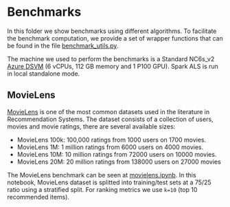 # Benchmarks

In this folder we show benchmarks using different algorithms. To facilitate the benchmark computation, we provide a set of wrapper functions that can be found in the file [benchmark_utils.py](benchmark_utils.py).

The machine we used to perform the benchmarks is a Standard NC6s_v2 [Azure DSVM](https://azure.microsoft.com/en-us/services/virtual-machines/data-science-virtual-machines/) (6 vCPUs, 112 GB memory and 1 P100 GPU). Spark ALS is run in local standalone mode.

## MovieLens

[MovieLens](https://grouplens.org/datasets/movielens/) is one of the most common datasets used in the literature in Recommendation Systems. The dataset consists of a collection of users, movies and movie ratings, there are several available sizes:

* MovieLens 100k: 100,000 ratings from 1000 users on 1700 movies.
* MovieLens 1M: 1 million ratings from 6000 users on 4000 movies.
* MovieLens 10M: 10 million ratings from 72000 users on 10000 movies.
* MovieLens 20M: 20 million ratings from 138000 users on 27000 movies

The MovieLens benchmark can be seen at [movielens.ipynb](movielens.ipynb). In this notebook, MovieLens dataset is splitted into training/test sets at a 75/25 ratio using a stratified split. For ranking metrics we use `k=10` (top 10 recommended items).


